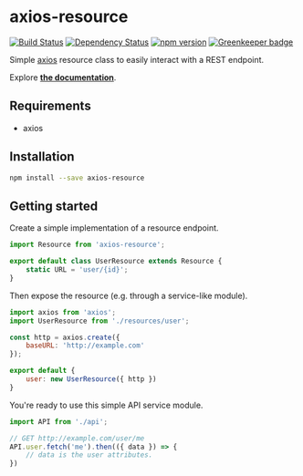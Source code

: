 # axios-resource

[![Build Status](https://travis-ci.org/emileber/axios-resource.svg?branch=master)](https://travis-ci.org/emileber/axios-resource)
[![Dependency Status](https://beta.gemnasium.com/badges/github.com/emileber/axios-resource.svg)](https://beta.gemnasium.com/projects/github.com/emileber/axios-resource)
[![npm version](https://badge.fury.io/js/axios-resource.svg)](https://www.npmjs.com/package/axios-resource) [![Greenkeeper badge](https://badges.greenkeeper.io/emileber/axios-resource.svg)](https://greenkeeper.io/)

Simple [axios](https://github.com/axios/axios) resource class to easily interact with a REST endpoint.

Explore [**the documentation**](https://emileber.github.io/axios-resource/).

## Requirements

- axios

## Installation

```bash
npm install --save axios-resource
```

## Getting started

Create a simple implementation of a resource endpoint.

```javascript
import Resource from 'axios-resource';

export default class UserResource extends Resource {
    static URL = 'user/{id}';
}
```

Then expose the resource (e.g. through a service-like module).

```javascript
import axios from 'axios';
import UserResource from './resources/user';

const http = axios.create({
    baseURL: 'http://example.com'
});

export default {
    user: new UserResource({ http })
}
```

You're ready to use this simple API service module.

```javascript
import API from './api';

// GET http://example.com/user/me
API.user.fetch('me').then(({ data }) => {
    // data is the user attributes.
})
```
